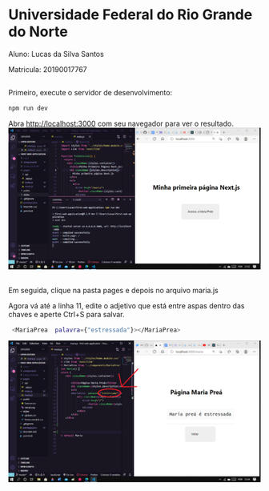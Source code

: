 # Universidade Federal do Rio Grande do Norte
 Aluno: Lucas da Silva Santos

 Matricula: 20190017767
## 


Primeiro, execute o servidor de desenvolvimento:

```bash
npm run dev
```

Abra [http://localhost:3000](http://localhost:3000) com seu navegador para ver o resultado.
![Bilby Stampede](https://github.com/LucasSilva01/first-web-application/blob/master/img/tela_inicial.png)

##

Em seguida, clique na pasta pages e depois no arquivo maria.js

Agora vá até a linha 11, edite o adjetivo que está entre aspas dentro das chaves e aperte Ctrl+S para salvar.
```bash
 <MariaPrea  palavra={"estressada"}></MariaPrea>
```
![Bilby Stampede](https://github.com/LucasSilva01/first-web-application/blob/master/img/alterar_adjetivo.png)


